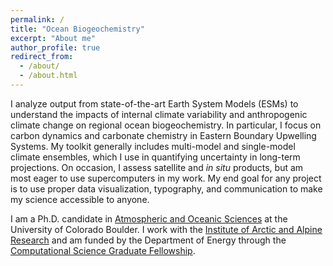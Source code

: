 ```yaml
---
permalink: /
title: "Ocean Biogeochemistry"
excerpt: "About me"
author_profile: true
redirect_from: 
  - /about/
  - /about.html
---
```


I analyze output from state-of-the-art Earth System Models (ESMs) to understand the impacts of internal climate variability and anthropogenic climate change on regional ocean biogeochemistry. In particular, I focus on carbon dynamics and carbonate chemistry in Eastern Boundary Upwelling Systems. My toolkit generally includes multi-model and single-model climate ensembles, which I use in quantifying uncertainty in long-term projections. On occasion, I assess satellite and *in situ* products, but am most eager to use supercomputers in my work. My end goal for any project is to use proper data visualization, typography, and communication to make my science accessible to anyone.

I am a Ph.D. candidate in [Atmospheric and Oceanic Sciences](https://www.colorado.edu/atoc/) at the University of Colorado Boulder. I work with the [Institute of Arctic and Alpine Research](https://instaar.colorado.edu/people/riley-brady/) and am funded by the Department of Energy through the [Computational Science Graduate Fellowship](https://www.krellinst.org/csgf/about-doe-csgf).
